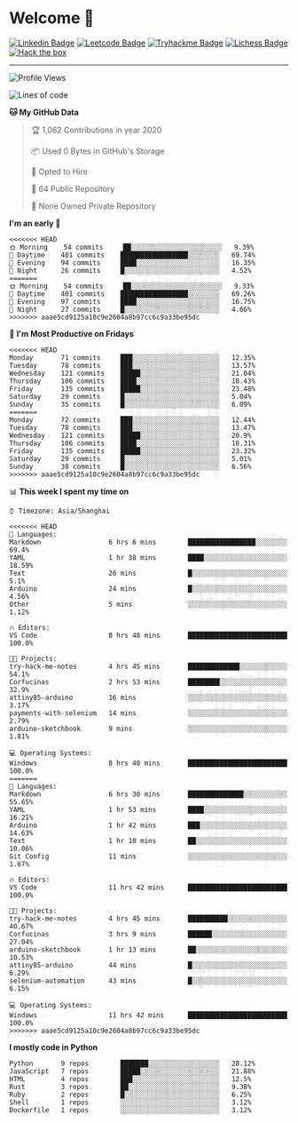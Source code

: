 # Welcome 👋

[![Linkedin Badge](https://img.shields.io/badge/-PedroTorres-blue?style=flat-square&logo=Linkedin&logoColor=white&link=https://www.linkedin.com/in/PedroTorres/)](https://www.linkedin.com/in/pedro-torres-cruz/)
[![Leetcode Badge](https://img.shields.io/badge/profile-leetcode-green)](https://leetcode.com/corfucinas/)
[![Tryhackme Badge](https://img.shields.io/badge/profile-tryhackme-blue)](https://tryhackme.com/p/Corfucinas/)
[![Lichess Badge](https://img.shields.io/badge/challenge_me-lichess-yellow)](https://lichess.org/@/Corfucinas)
[![Hack the box](https://img.shields.io/badge/hack_the_box-profile-yellow)](https://www.hackthebox.eu/profile/375826)

---

<!--START_SECTION:waka-->
![Profile Views](http://img.shields.io/badge/Profile%20Views-55-blue)

![Lines of code](https://img.shields.io/badge/From%20Hello%20World%20I've%20written-10.6%20million%20Lines%20of%20code-blue)

**🐱 My GitHub Data**

> 🏆 1,062 Contributions in year 2020
 >
> 📦 Used 0 Bytes in GitHub's Storage
 >
> 💼 Opted to Hire
 >
> 📜 64 Public Repository
 >
> 🔑 None Owned Private Repository

**I'm an early 🐤**

```text
<<<<<<< HEAD
🌞 Morning    54 commits     ██░░░░░░░░░░░░░░░░░░░░░░░   9.39%
🌆 Daytime    401 commits    █████████████████░░░░░░░░   69.74%
🌃 Evening    94 commits     ████░░░░░░░░░░░░░░░░░░░░░   16.35%
🌙 Night      26 commits     █░░░░░░░░░░░░░░░░░░░░░░░░   4.52%
=======
🌞 Morning    54 commits     ██░░░░░░░░░░░░░░░░░░░░░░░   9.33%
🌆 Daytime    401 commits    █████████████████░░░░░░░░   69.26%
🌃 Evening    97 commits     ████░░░░░░░░░░░░░░░░░░░░░   16.75%
🌙 Night      27 commits     █░░░░░░░░░░░░░░░░░░░░░░░░   4.66%
>>>>>>> aaae5cd9125a10c9e2604a8b97cc6c9a33be95dc

```
📅 **I'm Most Productive on Fridays**

```text
<<<<<<< HEAD
Monday       71 commits     ███░░░░░░░░░░░░░░░░░░░░░░   12.35%
Tuesday      78 commits     ███░░░░░░░░░░░░░░░░░░░░░░   13.57%
Wednesday    121 commits    █████░░░░░░░░░░░░░░░░░░░░   21.04%
Thursday     106 commits    ████░░░░░░░░░░░░░░░░░░░░░   18.43%
Friday       135 commits    █████░░░░░░░░░░░░░░░░░░░░   23.48%
Saturday     29 commits     █░░░░░░░░░░░░░░░░░░░░░░░░   5.04%
Sunday       35 commits     █░░░░░░░░░░░░░░░░░░░░░░░░   6.09%
=======
Monday       72 commits     ███░░░░░░░░░░░░░░░░░░░░░░   12.44%
Tuesday      78 commits     ███░░░░░░░░░░░░░░░░░░░░░░   13.47%
Wednesday    121 commits    █████░░░░░░░░░░░░░░░░░░░░   20.9%
Thursday     106 commits    ████░░░░░░░░░░░░░░░░░░░░░   18.31%
Friday       135 commits    █████░░░░░░░░░░░░░░░░░░░░   23.32%
Saturday     29 commits     █░░░░░░░░░░░░░░░░░░░░░░░░   5.01%
Sunday       38 commits     █░░░░░░░░░░░░░░░░░░░░░░░░   6.56%
>>>>>>> aaae5cd9125a10c9e2604a8b97cc6c9a33be95dc

```


📊 **This week I spent my time on**

```text
⌚︎ Timezone: Asia/Shanghai

<<<<<<< HEAD
💬 Languages:
Markdown                 6 hrs 6 mins        █████████████████░░░░░░░░   69.4%
YAML                     1 hr 38 mins        ████░░░░░░░░░░░░░░░░░░░░░   18.59%
Text                     26 mins             █░░░░░░░░░░░░░░░░░░░░░░░░   5.1%
Arduino                  24 mins             █░░░░░░░░░░░░░░░░░░░░░░░░   4.56%
Other                    5 mins              ░░░░░░░░░░░░░░░░░░░░░░░░░   1.12%

🔥 Editors:
VS Code                  8 hrs 48 mins       █████████████████████████   100.0%

🐱‍💻 Projects:
try-hack-me-notes        4 hrs 45 mins       █████████████░░░░░░░░░░░░   54.1%
Corfucinas               2 hrs 53 mins       ████████░░░░░░░░░░░░░░░░░   32.9%
attiny85-arduino         16 mins             ░░░░░░░░░░░░░░░░░░░░░░░░░   3.17%
payments-with-selenium   14 mins             ░░░░░░░░░░░░░░░░░░░░░░░░░   2.79%
arduino-sketchbook       9 mins              ░░░░░░░░░░░░░░░░░░░░░░░░░   1.81%

💻 Operating Systems:
Windows                  8 hrs 48 mins       █████████████████████████   100.0%
=======
💬 Languages:
Markdown                 6 hrs 30 mins       ██████████████░░░░░░░░░░░   55.65%
YAML                     1 hr 53 mins        ████░░░░░░░░░░░░░░░░░░░░░   16.21%
Arduino                  1 hr 42 mins        ███░░░░░░░░░░░░░░░░░░░░░░   14.63%
Text                     1 hr 10 mins        ██░░░░░░░░░░░░░░░░░░░░░░░   10.06%
Git Config               11 mins             ░░░░░░░░░░░░░░░░░░░░░░░░░   1.67%

🔥 Editors:
VS Code                  11 hrs 42 mins      █████████████████████████   100.0%

🐱‍💻 Projects:
try-hack-me-notes        4 hrs 45 mins       ██████████░░░░░░░░░░░░░░░   40.67%
Corfucinas               3 hrs 9 mins        ██████░░░░░░░░░░░░░░░░░░░   27.04%
arduino-sketchbook       1 hr 13 mins        ██░░░░░░░░░░░░░░░░░░░░░░░   10.53%
attiny85-arduino         44 mins             █░░░░░░░░░░░░░░░░░░░░░░░░   6.29%
selenium-automation      43 mins             █░░░░░░░░░░░░░░░░░░░░░░░░   6.15%

💻 Operating Systems:
Windows                  11 hrs 42 mins      █████████████████████████   100.0%
>>>>>>> aaae5cd9125a10c9e2604a8b97cc6c9a33be95dc

```

**I mostly code in Python**

```text
Python       9 repos        ███████░░░░░░░░░░░░░░░░░░   28.12%
JavaScript   7 repos        █████░░░░░░░░░░░░░░░░░░░░   21.88%
HTML         4 repos        ███░░░░░░░░░░░░░░░░░░░░░░   12.5%
Rust         3 repos        ██░░░░░░░░░░░░░░░░░░░░░░░   9.38%
Ruby         2 repos        █░░░░░░░░░░░░░░░░░░░░░░░░   6.25%
Shell        1 repos        ░░░░░░░░░░░░░░░░░░░░░░░░░   3.12%
Dockerfile   1 repos        ░░░░░░░░░░░░░░░░░░░░░░░░░   3.12%

```



<!--END_SECTION:waka-->
